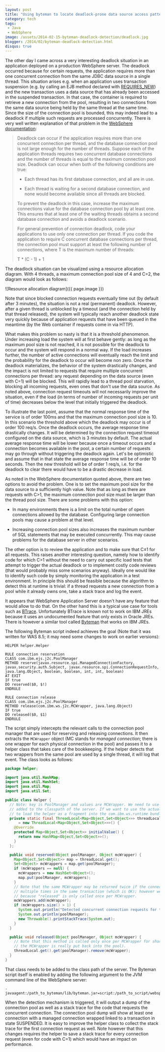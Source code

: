 ```yaml
---
layout: post
title: "Using byteman to locate deadlock-prone data source access patterns on WebSphere"
category: tech
tags:
 - Java
 - WebSphere
image: /assets/2014-02-15-byteman-deadlock-detection/deadlock.jpg
blogger: /2014/02/byteman-deadlock-detection.html
disqus: true
---
```


The other day I came across a very interesting deadlock situation in an application deployed on a production WebSphere server.
The deadlock occurred because for certain requests, the application requires more than one concurrent connection from the same
JDBC data source in a single thread. This situation arises e.g. when an application uses transaction suspension (e.g. by calling
an EJB method declared with [REQUIRES_NEW][1]) and the new transaction uses a data source that has already been accessed in the
suspended transaction. In that case, the container is required to retrieve a new connection from the pool, resulting in two
connections from the same data source being held by the same thread at the same time. Since the size of the connection pool is
bounded, this may indeed lead to a deadlock if multiple such requests are processed concurrently. There is very well written
explanation of that problem in the [WebSphere documentation][2]:

>   Deadlock can occur if the application requires more than one concurrent connection per thread, and the database connection
>   pool is not large enough for the number of threads. Suppose each of the application threads requires two concurrent database
>   connections and the number of threads is equal to the maximum connection pool size. Deadlock can occur when both of the
>   following conditions are true:
>
>   *   Each thread has its first database connection, and all are in use.
>
>   *   Each thread is waiting for a second database connection, and none would become available since all threads are blocked.
>
>   To prevent the deadlock in this case, increase the maximum connections value for the database connection pool by at least
>   one. This ensures that at least one of the waiting threads obtains a second database connection and avoids a deadlock scenario.
>
>   For general prevention of connection deadlock, code your applications to use only one connection per thread. If you code the
>   application to require C concurrent database connections per thread, the connection pool must support at least the following
>   number of connections, where T is the maximum number of threads:
>
>   T * (C - 1) + 1

The deadlock situation can be visualized using a resource allocation diagram. With 4 threads, a maximum connection pool size of
4 and C=2, the diagram would look as follows:

![Resource allocation diagram]({{ page.image }})

Note that since blocked connection requests eventually time out (by default after 3 minutes), the situation is not a real
(permanent) deadlock. However, after a given thread is unblocked by a timeout (and the connection held by that thread released),
the system will typically reach another deadlock state very quickly because of application requests that have been queued in
the meantime (by the Web container if requests come in via HTTP).

What makes this problem so nasty is that it is a threshold phenomenon. Under increasing load the system will at first behave
gently: as long as the maximum pool size is not reached, it is not possible for the deadlock to occur and the system will
respond in a normal way. If the load increases further, the number of active connections will eventually reach the limit and
the probability for the deadlock to occur will become non zero. Once the deadlock materializes, the behavior of the system
drastically changes, and the impact is not limited to requests that require multiple concurrent connections per thread: any
request depending on the data source (even with C=1) will be blocked. This will rapidly lead to a thread pool starvation,
blocking all incoming requests, even ones that don't use the data source. As noted above, connection request timeouts will
not necessarily improve the situation, even if the load (in terms of number of incoming requests per unit of time) decreases
below the level that initially triggered the deadlock.

To illustrate the last point, assume that the normal response time of the service is of order 100ms and that the maximum
connection pool size is 10. In this scenario the threshold above which the deadlock may occur is of order 100 req/s. Once
the deadlock occurs, the average response time drastically changes. It will be determined by the connection request timeout
configured on the data source, which is 3 minutes by default. The actual average response time will be lower because once a
timeout occurs and a connection becomes available in the pool, a certain number of requests may go through without triggering
the deadlock again. Let's be optimistic and assume that in that state the average response time will be of order 10 seconds.
Then the new threshold will be of order 1 req/s, i.e. for the deadlock to clear there would have to be a drastic decrease in load.

As noted in the WebSphere documentation quoted above, there are two options to avoid the problem. One is to set the maximum pool
size for the data source to a sufficiently high value. Note that as long as there are requests with C>1, the maximum connection
pool size must be larger than the thread pool size. There are some problems with this option:

* In many environments there is a limit on the total number of open connections allowed by the database. Configuring large
connection pools may cause a problem at that level.

* Increasing connection pool sizes also increases the maximum number of SQL statements that may be executed concurrently. This
may cause problems for the database server in other scenarios.

The other option is to review the application and to make sure that C&#8804;1 for all requests. This raises another interesting
question, namely how to identify code for which C>1 without the need to carry out specific load tests that attempt to trigger
the actual deadlock or to implement costly code reviews (that would probably miss some scenarios anyway). Ideally one would like
to identify such code by simply monitoring the application in a test environment. In principle this should be feasible because
the algorithm to detect this at runtime is trivial: if a thread requests a new connection from a pool while it already owns one,
take a stack trace and log the event.

It appears that WebSphere Application Server doesn't have any feature that would allow to do that. On the other hand this is a
typical use case for tools such as [BTrace][3]. Unfortunately BTrace is known not to work on IBM JREs because it uses an
undocumented feature that only exists in Oracle JREs. There is however a similar tool called [Byteman][4] that works on IBM JREs.

The following Byteman script indeed achieves the goal (Note that it was written for WAS 8.5; it may need some changes to work
on earlier versions):

~~~
HELPER helper.Helper

RULE connection reservation
CLASS com.ibm.ejs.j2c.PoolManager
METHOD reserve(javax.resource.spi.ManagedConnectionFactory, javax.security.auth.Subject, javax.resource.spi.ConnectionRequestInfo, java.lang.Object, boolean, boolean, int, int, boolean)
AT EXIT
IF true
DO reserved($0, $!)
ENDRULE

RULE connection release
CLASS com.ibm.ejs.j2c.PoolManager
METHOD release(com.ibm.ws.j2c.MCWrapper, java.lang.Object)
IF true
DO released($0, $1)
ENDRULE
~~~

The script simply intercepts the relevant calls to the connection pool manager that are used for reserving and releasing connections.
It then extracts the `MCWrapper` object (MC stands for *managed connection*; there is one wrapper for each physical connection in
the pool) and passes it to a helper class that takes care of the bookkeeping. If the helper detects that two wrappers from
the same pool are used by a single thread, it will log that event. The class looks as follows:

~~~ java
package helper;

import java.util.HashMap;
import java.util.HashSet;
import java.util.Map;
import java.util.Set;

public class Helper {
  // Note: key is PoolManager and values are MCWrapper. We need to use Object because the helper is
  // added to the classpath of the server. If we want to use the actual classes, then we would have
  // to load the helper as a fragment into the com.ibm.ws.runtime bundle.
  private static final ThreadLocal<Map<Object,Set<Object>>> threadLocal
      = new ThreadLocal<Map<Object,Set<Object>>>() {
    @Override
    protected Map<Object,Set<Object>> initialValue() {
      return new HashMap<Object,Set<Object>>();
    }
  };

  public void reserved(Object poolManager, Object mcWrapper) {
    Map<Object,Set<Object>> map = threadLocal.get();
    Set<Object> mcWrappers = map.get(poolManager);
    if (mcWrappers == null) {
      mcWrappers = new HashSet<Object>();
      map.put(poolManager, mcWrappers);
    }
    // Note that the same MCWrapper may be returned twice if the connection is sharable and requested
    // multiple times in the same transaction (which is OK); however we don't need to track that
    // because "released" is only called once per MCWrapper.
    mcWrappers.add(mcWrapper);
    if (mcWrappers.size() > 1) {
      System.out.println("Detected concurrent connection requests for the same pool in the same thread!");
      System.out.println(poolManager);
      new Throwable().printStackTrace(System.out);
    }
  }

  public void released(Object poolManager, Object mcWrapper) {
    // Note that this method is called only once per MCWrapper for shared connections (i.e. when
    // the MCWrapper is really put back into the pool).
    threadLocal.get().get(poolManager).remove(mcWrapper);
  }
}
~~~

That class needs to be added to the class path of the server. The Byteman script itself is enabled by adding
the following argument to the JVM command line of the WebSphere server:

~~~
-javaagent:/path_to_byteman/lib/byteman.jar=script:/path_to_script/websphere.btm
~~~

When the detection mechanism is triggered, it will output a dump of the connection pool as well as a stack
trace for the code that requests the concurrent connection. The connection pool dump will show at least one
connection with a managed connection wrapped linked to a transaction in state SUSPENDED. It is easy to improve
the helper class to collect the stack trace for the first connection request as well. Note however that this
changes requires the helper to save a stack trace for every connection request (even for code with C=1) which
would have an impact on performance.

[1]: http://docs.oracle.com/javaee/6/api/javax/ejb/TransactionAttributeType.html#REQUIRES_NEW
[2]: http://pic.dhe.ibm.com/infocenter/wasinfo/v8r5/topic/com.ibm.websphere.nd.multiplatform.doc/ae/tdat_conpoolman.html
[3]: http://www.javacodegeeks.com/2012/06/introduction-to-btrace-for-java.html
[4]: http://www.jboss.org/byteman
